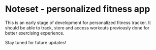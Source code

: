 # Noteset - personalized fitness app

This is an early stage of development for personalized fitness tracker.
It should be able to track, store and access workouts previously done for better exercising experience.

Stay tuned for future updates!


